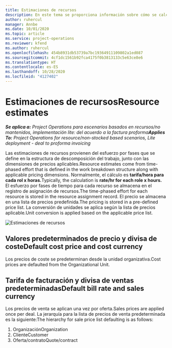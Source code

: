 ```yaml
---
title: Estimaciones de recursos
description: En este tema se proporciona información sobre cómo se calculan las estimaciones de recursos en Project Operations.
author: ruhercul
manager: Annbe
ms.date: 10/01/2020
ms.topic: article
ms.service: project-operations
ms.reviewer: kfend
ms.author: ruhercul
ms.openlocfilehash: 454b8931db53739a7bc19364911109802a1ed087
ms.sourcegitcommit: 4cf1dc1561b92fca4175f0b3813133c5e63ce8e6
ms.translationtype: HT
ms.contentlocale: es-ES
ms.lasthandoff: 10/28/2020
ms.locfileid: "4127402"
---
```

# <a name="resource-estimates"></a><span data-ttu-id="d6ebb-103">Estimaciones de recursos</span><span class="sxs-lookup"><span data-stu-id="d6ebb-103">Resource estimates</span></span>

<span data-ttu-id="d6ebb-104">_**Se aplica a:** Project Operations para escenarios basados en recursos/no mantenidos, implementación lite: del acuerdo a la factura proforma_</span><span class="sxs-lookup"><span data-stu-id="d6ebb-104">_**Applies To:** Project Operations for resource/non-stocked based scenarios, Lite deployment - deal to proforma invoicing_</span></span>

<span data-ttu-id="d6ebb-105">Las estimaciones de recursos provienen del esfuerzo por fases que se define en la estructura de descomposición del trabajo, junto con las dimensiones de precios aplicables.</span><span class="sxs-lookup"><span data-stu-id="d6ebb-105">Resource estimates come from time-phased effort that is defined in the work breakdown structure along with applicable pricing dimensions.</span></span> <span data-ttu-id="d6ebb-106">Normalmente, el cálculo es **tarifa/hora para cada rol x horas.**</span><span class="sxs-lookup"><span data-stu-id="d6ebb-106">Typically, the calculation is **rate/hr for each role x hours.**</span></span> <span data-ttu-id="d6ebb-107">El esfuerzo por fases de tiempo para cada recurso se almacena en el registro de asignación de recursos.</span><span class="sxs-lookup"><span data-stu-id="d6ebb-107">The time-phased effort for each resource is stored in the resource assignment record.</span></span> <span data-ttu-id="d6ebb-108">El precio se almacena en una lista de precios predefinida.</span><span class="sxs-lookup"><span data-stu-id="d6ebb-108">The pricing is stored in a pre-defined price list.</span></span> <span data-ttu-id="d6ebb-109">La conversión de unidades se aplica según la lista de precios aplicable.</span><span class="sxs-lookup"><span data-stu-id="d6ebb-109">Unit conversion is applied based on the applicable price list.</span></span>

![Estimaciones de recursos](./media/navigation12.png)

## <a name="default-cost-price-and-cost-currency"></a><span data-ttu-id="d6ebb-111">Valores predeterminados de precio y divisa de coste</span><span class="sxs-lookup"><span data-stu-id="d6ebb-111">Default cost price and cost currency</span></span>

<span data-ttu-id="d6ebb-112">Los precios de coste se predeterminan desde la unidad organizativa.</span><span class="sxs-lookup"><span data-stu-id="d6ebb-112">Cost prices are defaulted from the Organizational Unit.</span></span>

## <a name="default-bill-rate-and-sales-currency"></a><span data-ttu-id="d6ebb-113">Tarifa de facturación y divisa de ventas predeterminadas</span><span class="sxs-lookup"><span data-stu-id="d6ebb-113">Default bill rate and sales currency</span></span>

<span data-ttu-id="d6ebb-114">Los precios de venta se aplican una vez por oferta.</span><span class="sxs-lookup"><span data-stu-id="d6ebb-114">Sales prices are applied once per deal.</span></span> <span data-ttu-id="d6ebb-115">La jerarquía para la lista de precios de venta predeterminada es la siguiente:</span><span class="sxs-lookup"><span data-stu-id="d6ebb-115">The hierarchy for sale price list defaulting is as follows:</span></span>

1. <span data-ttu-id="d6ebb-116">Organización</span><span class="sxs-lookup"><span data-stu-id="d6ebb-116">Organization</span></span>
2. <span data-ttu-id="d6ebb-117">Cliente</span><span class="sxs-lookup"><span data-stu-id="d6ebb-117">Customer</span></span>
3. <span data-ttu-id="d6ebb-118">Oferta/contrato</span><span class="sxs-lookup"><span data-stu-id="d6ebb-118">Quote/contract</span></span>
